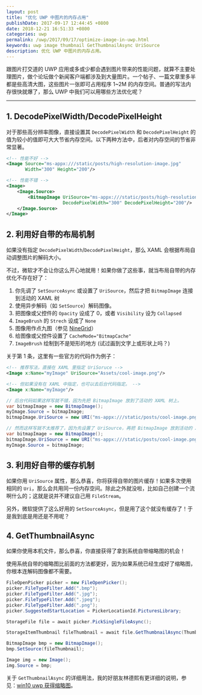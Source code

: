 ```yaml
---
layout: post
title: "优化 UWP 中图片的内存占用"
publishDate: 2017-09-17 12:44:45 +0800
date: 2018-12-21 16:51:33 +0800
categories: uwp
permalink: /uwp/2017/09/17/optimize-image-in-uwp.html
keywords: uwp image thumbnail GetThumbnailAsync UriSource
description: 优化 UWP 中图片的内存占用。
---
```


跟图片打交道的 UWP 应用或多或少都会遇到图片带来的性能问题，就算不主要处理图片，做个论坛做个新闻客户端都涉及到大量图片。一个帖子、一篇文章里多半都是些高清大图，这些图片一张即可占用程序 1~2M 的内存空间。普通的写法内存很快就爆了，那么 UWP 中我们可以用哪些方法优化呢？

---

## 1. DecodePixelWidth/DecodePixelHeight

对于那些高分辨率图像，直接设置其 `DecodePixelWidth` 和 `DecodePixelHeight` 的值为较小的值即可大大节省内存空间。以下两种方法中，后者对内存空间的节省非常显著。

```xml
<!-- 性能不好 -->
<Image Source="ms-appx:///static/posts/high-resolution-image.jpg" 
       Width="300" Height="200"/>
```

```xml
<!-- 性能不错 -->
<Image>
    <Image.Source>
        <BitmapImage UriSource="ms-appx:///static/posts/high-resolution-image.jpg" 
                     DecodePixelWidth="300" DecodePixelHeight="200"/>
    </Image.Source>
</Image>
```

## 2. 利用好自带的布局机制

如果没有指定 `DecodePixelWidth`/`DecodePixelHeight`，那么 XAML 会根据布局自动调整图片的解码大小。

不过，微软才不会让你这么开心地就用！如果你做了这些事，就当布局自带的内存优化不存在好了：

1. 你先调了 `SetSourceAsync` 或设置了 `UriSource`，然后才把 `BitmapImage` 连接到活动的 XAML 树
1. 使用异步解码（如 `SetSource`）解码图像。
1. 把图像或父控件的 `Opacity` 设成了 0，或者 `Visibility` 设为 `Collapsed`
1. `ImageBrush` 的 `Strech` 设成了 `None`
1. 图像用作点九图（参见 [NineGrid](https://docs.microsoft.com/zh-cn/uwp/api/Windows.UI.Xaml.Controls.Image#Windows_UI_Xaml_Controls_Image_NineGrid?wt.mc_id=MVP)）
1. 给图像或父控件设置了 `CacheMode="BitmapCache"`
1. `ImageBrush` 绘制到不是矩形的地方 (试过画到文字上或形状上吗？)

关于第 1 条，这里有一些官方的代码作为例子：

```xml
<!-- 推荐写法，直接在 XAML 里指定 UriSoruce -->
<Image x:Name="myImage" UriSource="Assets/cool-image.png"/>
```

```xml
<!-- 但如果没有在 XAML 中指定，也可以去后台代码指定。 -->
<Image x:Name="myImage"/>
```

```csharp
// 后台代码如果这样写就不错，因为先把 BitmapImage 放到了活动的 XAML 树上。
var bitmapImage = new BitmapImage();
myImage.Source = bitmapImage;
bitmapImage.UriSource = new URI("ms-appx:///static/posts/cool-image.png", UriKind.RelativeOrAbsolute);
```

```csharp
// 然而这样写就不太推荐了，因为先设置了 UriSource，再把 BitmapImage 放到活动的 XAML 树上。
var bitmapImage = new BitmapImage();
bitmapImage.UriSource = new URI("ms-appx:///static/posts/cool-image.png", UriKind.RelativeOrAbsolute);
myImage.Source = bitmapImage;
```

## 3. 利用好自带的缓存机制

如果你用 `UriSource` 属性，那么恭喜，你将获得自带的图片缓存！如果多次使用相同的 `Uri`，那么会共用同一份内存空间。除此之外就没啦，比如自己创建一个流啊什么的；这就是说并不建议自己用 `FileStream`。

另外，微软提供了这么好用的 `SetSourceAsync`，但是用了这个就没有缓存了！于是我到底是用还是不用呢？

## 4. GetThumbnailAsync

如果你使用本机文件，那么恭喜，你直接获得了拿到系统自带缩略图的机会！

使用系统自带的缩略图比前面的方法都更好，因为如果系统已经生成好了缩略图，你根本连解码图像都不需要。

```csharp
FileOpenPicker picker = new FileOpenPicker();
picker.FileTypeFilter.Add(".bmp");
picker.FileTypeFilter.Add(".jpg");
picker.FileTypeFilter.Add(".jpeg");
picker.FileTypeFilter.Add(".png");
picker.SuggestedStartLocation = PickerLocationId.PicturesLibrary;

StorageFile file = await picker.PickSingleFileAsync();

StorageItemThumbnail fileThumbnail = await file.GetThumbnailAsync(ThumbnailMode.SingleItem, 64);

BitmapImage bmp = new BitmapImage();
bmp.SetSource(fileThumbnail);

Image img = new Image();
img.Source = bmp;
```

关于 `GetThumbnailAsync` 的详细用法，我的好朋友林德熙有更详细的说明，参见：[win10 uwp 获得缩略图](https://blog.lindexi.com//post/win10-uwp-%E8%8E%B7%E5%BE%97%E7%BC%A9%E7%95%A5%E5%9B%BE.html)。
